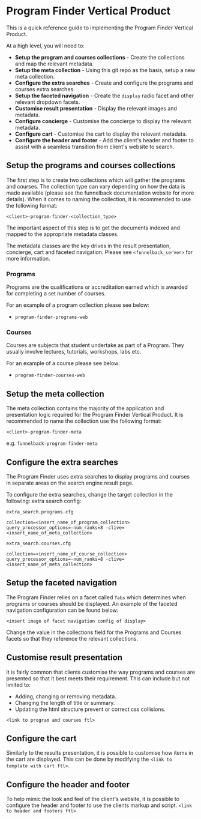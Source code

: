 # Program Finder Vertical Product

This is a quick reference guide to implementing the Program Finder Vertical Product.

At a high level, you will need to:

* **Setup the program and courses collections** - Create the collections and map the relevant metadata.
* **Setup the meta collection** - Using this git repo as the basis, setup a new meta collection.
* **Configure the extra searches** - Create and configure the programs and courses extra searches.
* **Setup the faceted navigation** - Create the `display` radio facet and other relevant dropdown facets.
* **Customise result presentation** - Display the relevant images and metadata.
* **Configure concierge** - Customise the concierge to display the relevant metadata.
* **Configure cart** - Customise the cart to display the relevant metadata.
* **Configure the header and footer** - Add the client's header and footer to assist with a seamless transition from client's website to search.

## Setup the programs and courses collections

The first step is to create two collections which will gather the programs and courses. The collection type can vary depending on how the data is made available (please see the funnelback documentation website for more details). When it comes to naming the collection, it is recommended to use the following format:

`<client>-program-finder-<collection_type>`

The important aspect of this step is to get the documents indexed and mapped to the appropriate metadata classes.

The metadata classes are the key drives in the result presentation, concierge, cart and faceted navigation. Please see `<funnelback_server>` for more information.

### Programs

Programs are the qualifications or accreditation earned which is awarded for completing a set number of courses.

For an example of a program collection please see below:

* `program-finder-programs-web`

### Courses

Courses are subjects that student undertake as part of a Program. They usually involve lectures, tutorials, workshops, labs etc.

For an example of a course please see below:

* `program-finder-courses-web`

## Setup the meta collection

The meta collection contains the majority of the application and presentation logic required for the Program Finder Vertical Product. It is recommended to name the collection use the following format:

`<client>-program-finder-meta`

e.g. `funnelback-program-finder-meta`

## Configure the extra searches

The Program Finder uses extra searches to display programs and courses in separate areas on the search engine result page.

To configure the extra searches, change the target collection in the following: extra search config:

`extra_search.programs.cfg`
```
collection=<insert_name_of_program_collection>
query_processor_options=-num_ranks=8 -clive=<insert_name_of_meta_collection>
```

`extra_search.courses.cfg`
```
collection=<insert_name_of_course_collection>
query_processor_options=-num_ranks=8 -clive=<insert_name_of_meta_collection>
```

## Setup the faceted navigation

The Program Finder relies on a facet called `Tabs` which determines when programs or courses should be displayed. An example of the faceted navigation configuration can be found below:

`<insert image of facet navigation config of display>`

Change the value in the collections field for the Programs and Courses facets so that they reference the relevant collections.

## Customise result presentation

It is fairly common that clients customise the way programs and courses are presented so that it best meets their requirement. This can include but not limited to:
* Adding, changing or removing metadata.
* Changing the length of title or summary.
* Updating the html structure prevent or correct css collisions.

`<link to program and courses ftl>`

## Configure the cart

Similarly to the results presentation, it is possible to customise how items in the cart are displayed. This can be done by modifying the `<link to template with cart ftl>`.

## Configure the header and footer

To help mimic the look and feel of the client's website, it is possible to configure the header and footer to use the clients markup and script.
`<link to header and footers ftl>`
